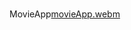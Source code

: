 #
MovieApp[movieApp.webm](https://user-images.githubusercontent.com/56118583/198133780-0af0336a-3f0a-4b5a-afe2-0c7e2f4ff4af.webm)
